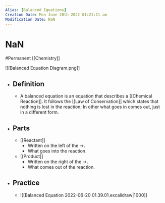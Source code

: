 ```yaml
---
Alias: [Balanced Equations]
Creation Date: Mon June 20th 2022 01:21:11 am 
Modification Date: NaN
---
```

# NaN
#Permanent [[Chemistry]]

![[Balanced Equation Diagram.png]]

- ## Definition
	- A balanced equation is an equation that describes a [[Chemical Reaction]]. It follows the [[Law of Conservation]] which states that nothing is lost in the reaction; In other what goes in comes out, just in a different form.
- ## Parts 
	- [[Reactant]]
		- Written on the left of the $\rightarrow$.
		- What goes into the reaction.
	- [[Product]]
		- Written on the right of the $\rightarrow$.
		- What comes out of the reaction.
- ## Practice
	- ![[Balanced Equation 2022-06-20 01.39.01.excalidraw|1000]]